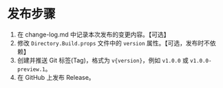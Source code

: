 # 发布步骤

1. 在 change-log.md 中记录本次发布的变更内容。【可选】
2. 修改 `Directory.Build.props` 文件中的 `version` 属性。【可选，发布时不依赖】
3. 创建并推送 Git 标签(Tag)，格式为 `v{version}`，例如 `v1.0.0` 或 `v1.0.0-preview.1`。
4. 在 GitHub 上发布 Release。
